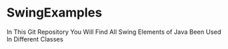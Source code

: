 # SwingExamples
In This Git Repository You Will Find All Swing Elements of Java Been Used In Different Classes
